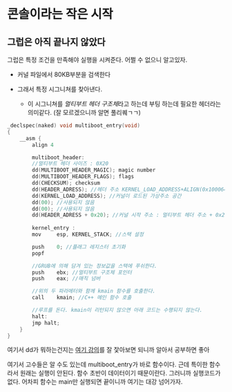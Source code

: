 # 콘솔이라는 작은 시작

## 그럽은 아직 끝나지 않았다

그럽은 특정 조건을 만족해야 실행을 시켜준다. 어쩔 수 없으니 알고있자. 

- 커널 파일에서 80KB부분을 검색한다
- 그래서 특정 시그니쳐를 찾아낸다.

    - 이 시그니쳐를 *멀티부트 헤더 구조체*라고 하는데 부팅 하는데 필요한 헤더라는 의미같다. (잘 모르겠으니까 알면 풀리퀘ㄱㄱ)

```c++
_declspec(naked) void multiboot_entry(void)
{
	__asm {
		align 4

		multiboot_header:
		//멀티부트 헤더 사이즈 : 0X20
		dd(MULTIBOOT_HEADER_MAGIC); magic number
		dd(MULTIBOOT_HEADER_FLAGS); flags
		dd(CHECKSUM); checksum
		dd(HEADER_ADRESS); //헤더 주소 KERNEL_LOAD_ADDRESS+ALIGN(0x100064)
		dd(KERNEL_LOAD_ADDRESS); //커널이 로드된 가상주소 공간
		dd(00); //사용되지 않음
		dd(00); //사용되지 않음
		dd(HEADER_ADRESS + 0x20); //커널 시작 주소 : 멀티부트 헤더 주소 + 0x20, kernel_entry
			
		kernel_entry :
		mov     esp, KERNEL_STACK; //스택 설정

		push    0; //플래그 레지스터 초기화
		popf

		//GRUB에 의해 담겨 있는 정보값을 스택에 푸쉬한다.
		push    ebx; //멀티부트 구조체 포인터
		push    eax; //매직 넘버

		//위의 두 파라메터와 함께 kmain 함수를 호출한다.
		call    kmain; //C++ 메인 함수 호출

		//루프를 돈다. kmain이 리턴되지 않으면 아래 코드는 수행되지 않는다.
		halt:
		jmp halt;
	}
}

```
여기서 dd가 뭐하는건지는 [여기 강의](http://www.cs.virginia.edu/~evans/cs216/guides/x86.html)를 잘 잧아보면 되니까 알아서 공부하면 좋아

여기서 고수들은 알 수도 있는데 multiboot_entry가 바로 함수이다. 근데 특이한 함수라서 원래는 실행이 안된다. 함수 초반이 데이터이기 때문이란다. 그러니까 실행코드가 없다. 어차피 함수는 main만 실행되면 끝이니까 여기는 대강 넘어가자.

